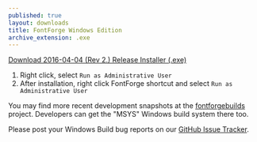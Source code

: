 ```yaml
---
published: true
layout: downloads
title: FontForge Windows Edition
archive_extension: .exe
---
```


<a class="btn btn-primary btn-large default" href="https://github.com/fontforge/fontforge/releases/download/20160404/FontForge-2016-04-04-Windows-r2.exe">
  Download 2016-04-04 (Rev 2.) Release Installer (.exe)
</a>

1. Right click, select `Run as Administrative User`
2. After installation, right click FontForge shortcut and select `Run as Administrative User`

You may find more recent development snapshots at the [fontforgebuilds] project.
Developers can get the "MSYS" Windows build system there too.

Please post your Windows Build bug reports on our [GitHub Issue Tracker].

[fontforgebuilds]: http://sourceforge.net/projects/fontforgebuilds/
[GitHub Issue Tracker]: https://github.com/fontforge/fontforge/issues/
